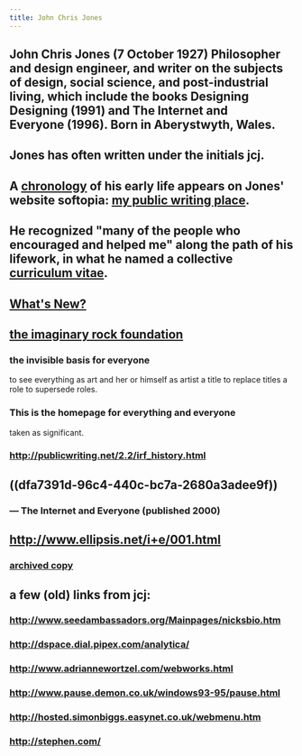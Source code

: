 ```yaml
---
title: John Chris Jones
---
```


## **John Chris Jones** (7 October 1927) Philosopher and design engineer, and writer on the subjects of design, social science, and post-industrial living, which include the books __Designing Designing__ (1991) and __The Internet and Everyone__ (1996). Born in Aberystwyth, Wales.

## Jones has often written under the initials jcj.

## A [chronology](http://www.publicwriting.net/2.2/chronology.html) of his early life appears on Jones' website **softopia**: [my public writing place](http://publicwriting.net/).

## He recognized "many of the people who encouraged and helped me" along the path of his lifework, in what he named a collective [curriculum vitae](https://web.archive.org/web/20160331151430/http://publicwriting.net/2.2/collective_cv.html).

## 

## [What's New?](http://publicwriting.net/3.0/entries_in_softopia_3.0/index.html)

## 

## [the imaginary rock foundation](http://www.ellipsis.net/softopia/imaginary/000.000.html)
### the invisible basis for everyone
to see everything as art
and her or himself as artist
a title to replace titles 
a role to supersede roles. 

### This is the homepage for everything and everyone
   taken as significant.

### http://publicwriting.net/2.2/irf_history.html

## 

## ((dfa7391d-96c4-440c-bc7a-2680a3adee9f))
### — __The Internet and Everyone__ (published 2000)

## 

## http://www.ellipsis.net/i+e/001.html
### [archived copy](https://web.archive.org/web/20080828002332/http://www.ellipsis.com/i+e/001.html)

## 

## a few (old) links from jcj:
### http://www.seedambassadors.org/Mainpages/nicksbio.htm

### http://dspace.dial.pipex.com/analytica/

### http://www.adriannewortzel.com/webworks.html

### http://www.pause.demon.co.uk/windows93-95/pause.html

### http://hosted.simonbiggs.easynet.co.uk/webmenu.htm

### http://stephen.com/
